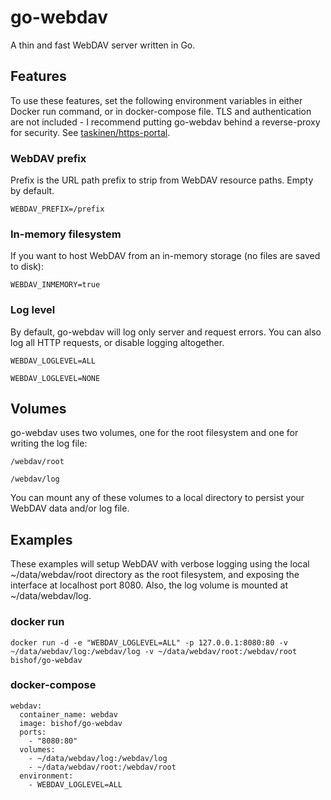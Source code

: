 # go-webdav
A thin and fast WebDAV server written in Go.

## Features

To use these features, set the following environment variables in either Docker run command, or in docker-compose file.
TLS and authentication are not included - I recommend putting go-webdav behind a reverse-proxy for security. See [taskinen/https-portal](https://hub.docker.com/r/taskinen/https-portal).

### WebDAV prefix

Prefix is the URL path prefix to strip from WebDAV resource paths. Empty by default.

`WEBDAV_PREFIX=/prefix`

### In-memory filesystem

If you want to host WebDAV from an in-memory storage (no files are saved to disk):

`WEBDAV_INMEMORY=true`

### Log level

By default, go-webdav will log only server and request errors. You can also log all HTTP requests, or disable logging altogether. 

`WEBDAV_LOGLEVEL=ALL`

`WEBDAV_LOGLEVEL=NONE`

## Volumes

go-webdav uses two volumes, one for the root filesystem and one for writing the log file:

`/webdav/root`

`/webdav/log`

You can mount any of these volumes to a local directory to persist your WebDAV data and/or log file.

## Examples

These examples will setup WebDAV with verbose logging using the local ~/data/webdav/root directory as the root filesystem, and exposing the interface at localhost port 8080. Also, the log volume is mounted at ~/data/webdav/log.

### docker run

`docker run -d -e "WEBDAV_LOGLEVEL=ALL" -p 127.0.0.1:8080:80 -v ~/data/webdav/log:/webdav/log -v ~/data/webdav/root:/webdav/root bishof/go-webdav`

### docker-compose

```
webdav:
  container_name: webdav
  image: bishof/go-webdav
  ports:
    - "8080:80"
  volumes:
    - ~/data/webdav/log:/webdav/log
    - ~/data/webdav/root:/webdav/root
  environment:
    - WEBDAV_LOGLEVEL=ALL
```